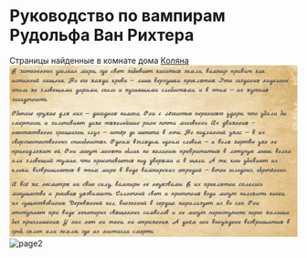 # Руководство по вампирам Рудольфа Ван Рихтера
Страницы найденные в комнате дома [Коляна](npcs/kolyan)
![page1](../img/vampires_van_rihten_page1.jpeg)
![page2](img/vampires_van_rihten_page2.jpeg)
